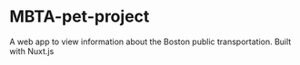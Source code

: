 # MBTA-pet-project
A web app to view information about the Boston public transportation. Built with Nuxt.js
